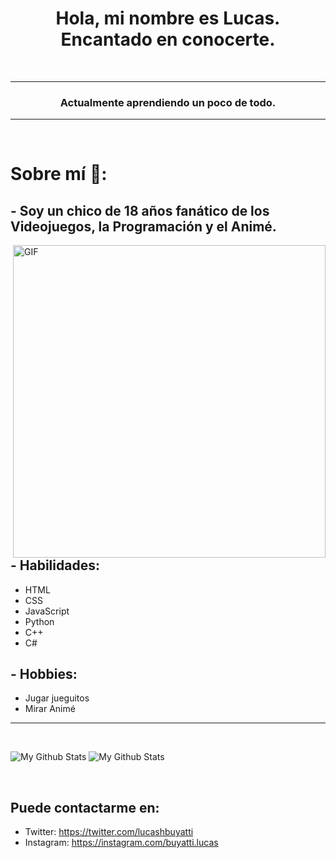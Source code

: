 <h1 align="center">Hola, mi nombre es Lucas. Encantado en conocerte.</h1>
<br>
<hr>
<h3 align="center">Actualmente aprendiendo un poco de todo.</h3>
<hr>
<br>


# Sobre mí 💬:

## - Soy un chico de 18 años fanático de los Videojuegos, la Programación y el Animé.

<img hight="400" width="500" alt="GIF" align="right" src="https://github.com/Xx-Ashutosh-xX/Xx-Ashutosh-xX/blob/master/assets/1936.gif">

## - Habilidades:
*  HTML <br>
*  CSS <br>
*  JavaScript <br>
*  Python <br>
*  C++ <br>
*  C# <br>

## - Hobbies: 
*  Jugar jueguitos <br>
*  Mirar Animé
<hr></hr> 
<br>
<p >
<img src="https://github-readme-stats.vercel.app/api?username=Lucas&show_icons=true" alt="My Github Stats">
<img src="https://github-readme-stats.vercel.app/api/top-langs/?username=Lucas&layout=compact" alt="My Github Stats">
</p>
<br>

## Puede contactarme en: 
*  Twitter: https://twitter.com/lucashbuyatti
*  Instagram: https://instagram.com/buyatti.lucas


